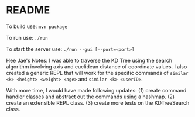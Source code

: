 # README
To build use:
`mvn package`

To run use:
`./run`

To start the server use:
`./run --gui [--port=<port>]`

Hee Jae's Notes:
I was able to traverse the KD Tree using the search algorithm involving axis and euclidean distance of coordinate values.
I also created a generic REPL that will work for the specific commands of `similar <k> <height> <weight> <age>` and 
`similar <k> <userID>`. 

With more time, I would have made following updates: (1) create command handler classes and abstract out the commands 
using a hashmap. (2) create an extensible REPL class. (3) create more tests on the KDTreeSearch class.
